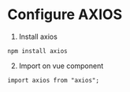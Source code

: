 # Configure AXIOS

1) Install axios
```shell script
npm install axios
``` 

2) Import on vue component
```
import axios from "axios";
```